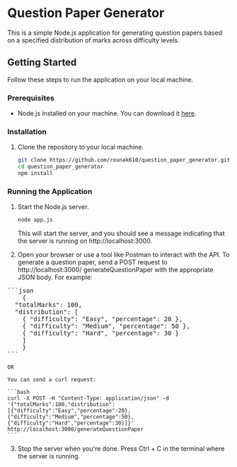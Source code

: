 # Question Paper Generator

This is a simple Node.js application for generating question papers based on a specified distribution of marks across difficulty levels.

## Getting Started

Follow these steps to run the application on your local machine.

### Prerequisites

- Node.js installed on your machine. You can download it [here](https://nodejs.org/).

### Installation

1. Clone the repository to your local machine.

   ```bash
   git clone https://github.com/rounak610/question_paper_generator.git
   cd question_paper_generator
   npm install
   ```

### Running the Application

1. Start the Node.js server.

    ```bash
   node app.js
   ```

   This will start the server, and you should see a message indicating that the server is running on http://localhost:3000.

2. Open your browser or use a tool like Postman to interact with the API. To generate a question paper, send a POST request to http://localhost:3000/        generateQuestionPaper with the appropriate JSON body. For example:
<pre>
```json
    {
  "totalMarks": 100,
  "distribution": [
    { "difficulty": "Easy", "percentage": 20 },
    { "difficulty": "Medium", "percentage": 50 },
    { "difficulty": "Hard", "percentage": 30 }
    ]
    }
```
</pre>
    OR

    You can send a curl request:

    ```bash
    curl -X POST -H "Content-Type: application/json" -d '{"totalMarks":100,"distribution":[{"difficulty":"Easy","percentage":20},{"difficulty":"Medium","percentage":50},{"difficulty":"Hard","percentage":30}]}' http://localhost:3000/generateQuestionPaper
    ```

3. Stop the server when you're done.
Press Ctrl + C in the terminal where the server is running.
